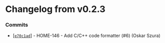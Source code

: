 # Changelog from v0.2.3
### Commits
* [[`e70c1ad`](http://github.com/smart-evolution/smarthome-jeep-logic-uc/commit/e70c1adc587aaa748d4349bdcee4d7f0dc975dec)] - HOME-146 - Add C/C++ code formatter (#6) (Oskar Szura)